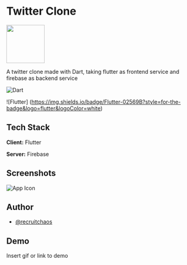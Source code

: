 
# Twitter Clone 
<img src = "assets/icon.svg" width = "100">

A twitter clone made with Dart, taking flutter as frontend service and firebase as backend service

![Dart](https://img.shields.io/badge/Dart-0175C2?style=for-the-badge&logo=dart&logoColor=white)

![Flutter] (https://img.shields.io/badge/Flutter-02569B?style=for-the-badge&logo=flutter&logoColor=white)





## Tech Stack

**Client:** Flutter

**Server:** Firebase


## Screenshots

![App Icon](assets/icon.svg)


## Author

- [@recruitchaos](https://www.github.com/recruitchaos)


## Demo

Insert gif or link to demo

